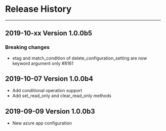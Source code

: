 

# Release History

-------------------
## 2019-10-xx Version 1.0.0b5

### Breaking changes

- etag and match_condition of delete_configuration_setting are now keyword argument only #8161

## 2019-10-07 Version 1.0.0b4
- Add conditional operation support
- Add set_read_only and clear_read_only methods

## 2019-09-09 Version 1.0.0b3
- New azure app configuration